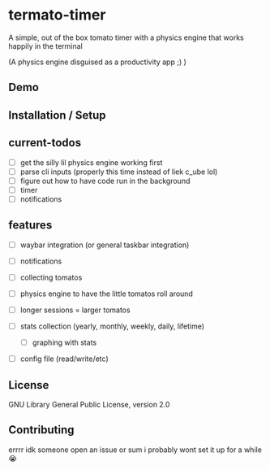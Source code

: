 # termato-timer
A simple, out of the box tomato timer with a physics engine that works happily in the terminal

(A physics engine disguised as a productivity app ;) )

## Demo

## Installation / Setup

## current-todos
- [ ] get the silly lil physics engine working first
- [ ] parse cli inputs (properly this time instead of liek c_ube lol)
- [ ] figure out how to have code run in the background
- [ ] timer
- [ ] notifications

## features
- [ ] waybar integration (or general taskbar integration)
- [ ] notifications
- [ ] collecting tomatos
- [ ] physics engine to have the little tomatos roll around
- [ ] longer sessions = larger tomatos
- [ ] stats collection (yearly, monthly, weekly, daily, lifetime)
  - [ ] graphing with stats
- [ ] config file (read/write/etc)

     
## License
GNU Library General Public License, version 2.0

## Contributing
errrr idk someone open an issue or sum i probably wont set it up for a while 😭
